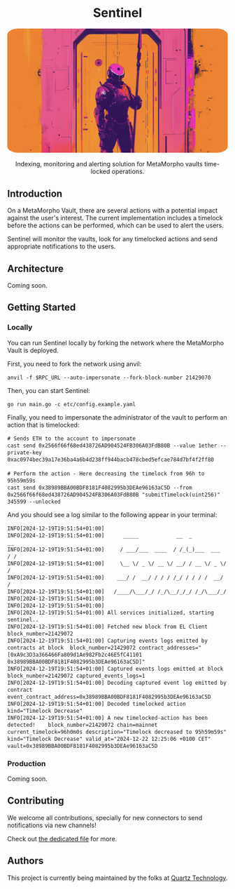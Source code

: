 # <h1 align="center"> Sentinel </h1>

<p align="center">
    <img src=".github/assets/README_COVER.JPEG" style="border-radius:5%" width="800" alt="">
</p>

<p align="center">
    Indexing, monitoring and alerting solution for MetaMorpho vaults time-locked operations.
</p>

## Introduction

On a MetaMorpho Vault, there are several actions with a potential impact against the user's interest.
The current implementation includes a timelock before the actions can be performed, which can be used to alert the users.

Sentinel will monitor the vaults, look for any timelocked actions and send appropriate notifications to the users.

## Architecture

Coming soon.

## Getting Started

### Locally

You can run Sentinel locally by forking the network where the MetaMorpho Vault is deployed.

First, you need to fork the network using anvil:
```shell
anvil -f $RPC_URL --auto-impersonate --fork-block-number 21429070
```

Then, you can start Sentinel:
```shell
go run main.go -c etc/config.example.yaml
```

Finally, you need to impersonate the administrator of the vault to perform an action that is timelocked:
```shell
# Sends ETH to the account to impersonate
cast send 0x2566f66f68ed438726AD904524FB306A03FdB80B --value 1ether --private-key 0xac0974bec39a17e36ba4a6b4d238ff944bacb478cbed5efcae784d7bf4f2ff80

# Perform the action - Here decreasing the timelock from 96h to 95h59m59s
cast send 0x38989BBA00BDF8181F4082995b3DEAe96163aC5D --from 0x2566f66f68ed438726AD904524FB306A03FdB80B "submitTimelock(uint256)" 345599 --unlocked
```

And you should see a log similar to the following appear in your terminal:
```shell
INFO[2024-12-19T19:51:54+01:00]
INFO[2024-12-19T19:51:54+01:00]      _____            __  _            __
INFO[2024-12-19T19:51:54+01:00]     / ___/___  ____  / /_(_)___  ___  / /
INFO[2024-12-19T19:51:54+01:00]     \__ \/ _ \/ __ \/ __/ / __ \/ _ \/ /
INFO[2024-12-19T19:51:54+01:00]    ___/ /  __/ / / / /_/ / / / /  __/ /
INFO[2024-12-19T19:51:54+01:00]   /____/\___/_/ /_/\__/_/_/ /_/\___/_/
INFO[2024-12-19T19:51:54+01:00]
INFO[2024-12-19T19:51:54+01:00]
INFO[2024-12-19T19:51:54+01:00] All services initialized, starting sentinel..
INFO[2024-12-19T19:51:54+01:00] Fetched new block from EL Client              block_number=21429072
INFO[2024-12-19T19:51:54+01:00] Capturing events logs emitted by contracts at block  block_number=21429072 contract_addresses="[0xA9c3D3a366466Fa809d1Ae982Fb2c46E5fC41101 0x38989BBA00BDF8181F4082995b3DEAe96163aC5D]"
INFO[2024-12-19T19:51:54+01:00] Captured events logs emitted at block         block_number=21429072 captured_events_logs=1
INFO[2024-12-19T19:51:54+01:00] Decoding captured event log emitted by contract  event_contract_address=0x38989BBA00BDF8181F4082995b3DEAe96163aC5D
INFO[2024-12-19T19:51:54+01:00] Decoded timelocked action                     kind="Timelock Decrease"
INFO[2024-12-19T19:51:54+01:00] A new timelocked-action has been detected!    block_number=21429072 chain=mainnet current_timelock=96h0m0s description="Timelock decreased to 95h59m59s" kind="Timelock Decrease" valid_at="2024-12-22 12:25:06 +0100 CET" vault=0x38989BBA00BDF8181F4082995b3DEAe96163aC5D
```

### Production

Coming soon.

## Contributing

We welcome all contributions, specially for new connectors to send notifications via new channels!

Check out [the dedicated file](./CONTRIBUTING.md) for more.

## Authors

This project is currently being maintained by the folks at [Quartz Technology](https://github.com/quartz-technology).

